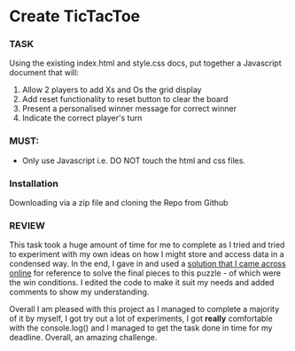# Create TicTacToe

### TASK

Using the existing index.html and style.css docs, put together a Javascript document that will:

1. Allow 2 players to add Xs and Os the grid display
2. Add reset functionality to reset button to clear the board
3. Present a personalised winner message for correct winner
4. Indicate the correct player's turn

### MUST: 

- Only use Javascript i.e. DO NOT touch the html and css files.

### Installation 
Downloading via a zip file and cloning the Repo from Github

### REVIEW
This task took a huge amount of time for me to complete as I tried and tried to experiment with my own ideas on how I might store and access data in a condensed way. In the end, I gave in and used a [solution that I came across online](https://coderbyte.com/tutorial/create-a-tic-tac-toe-game-using-html-css-and-jquery) for reference to solve the final pieces to this puzzle - of which were the win conditions. I edited the code to make it suit my needs and added comments to show my understanding. 

Overall I am pleased with this project as I managed to complete a majority of it by myself, I got try out a lot of experiments, I got **really** comfortable with the console.log() and I managed to get the task done in time for my deadline. Overall, an amazing challenge.
